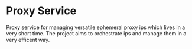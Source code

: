 # Proxy Service

Proxy service for managing versatile ephemeral proxy ips which lives in a very short time. The project aims to orchestrate ips and manage them in a very efficent way. 
